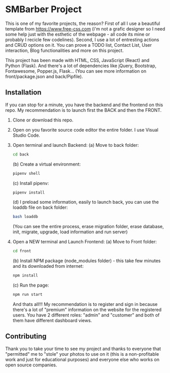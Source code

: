 # SMBarber Project

This is one of my favorite projects, the reason? First of all I use a beautiful template from https://www.free-css.com (i'm not a grafic designer so I need some help just with the esthetic of the webpage - all code its mine or probably I recicle few codelines). Second, I use a lot of entresting actions and CRUD options on it. You can prove a TODO list, Contact List, User interaction, Blog functionalities and more on this project.

This project has been made with HTML, CSS, JavaScript (React) and Python (Flask). And there's a lot of dependencies like jQuery, Bootstrap, Fontawesome, Popper.js, Flask... (You can see more information on front/package.json and back/Pipfile).

## Installation

If you can stop for a minute, you have the backend and the frontend on this repo. My recommendation is to launch first the BACK and then the FRONT.

1. Clone or download this repo.
2. Open on you favorite source code editor the entire folder. I use Visual Studio Code.
3. Open terminal and launch Backend:
    (a) Move to back folder:
    ```bash
    cd back
    ```
    (b) Create a virtual environment:
    ```bash
    pipenv shell
    ```
    (c) Install pipenv:
    ```bash
    pipenv install
    ```
    (d) I preload some information, easily to launch back, you can use the loaddb file on back folder:
    ```bash
    bash loaddb
    ```
    (You can see the entire process, erase migration folder, erase database, init, migrate, upgrade, load information and run server)
4. Open a NEW terminal and Launch Frontend:
    (a) Move to Front folder:
    ```bash
    cd front
    ```
    (b) Install NPM package (node_modules folder) - this take few minutes and its downloaded from internet:
    ```bash
    npm install
    ```
    (c) Run the page:
    ```bash
    npm run start
    ```

    And thats all!!! My recommendation is to register and sign in because there's a lot of "premium" information on the website for the registered users. You have 2 different roles: "admin" and "customer" and both of them have different dashboard views.

## Contributing

Thank you to take your time to see my project and thanks to everyone that "permitted" me to "stole" your photos to use on it (this is a non-profitable work and just for educational purposes) and everyone else who works on open source companies.